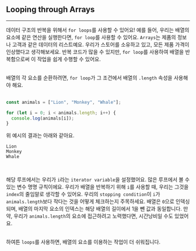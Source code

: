 ## Looping through Arrays
---
데이터 구조의 반복을 위해서 `for loops`를 사용할 수 있어요! 예를 들어, 우리는 배열의 요소에 같은 연산을 실행한다면, `for loop`를 사용할 수 있어요. `Arrays`는 제품의 정보나 고객과 같은 데이터의 리스트예요. 우리가 스토어를 소유하고 있고, 모든 제품 가격이 인상했다고 생각해보세요. 반복 코드가 많을 수 있지만, `for loop`를 사용하여 배열을 반복함으로써 이 작업을 쉽게 수행할 수 있어요.
<br>
<br>

배열의 각 요소를 순환하려면, `for loop`가 그 조건에서 배열의 `.length` 속성을 사용해야 해요.
<br>
<br>

```javascript
const animals = ["Lion", "Monkey", "Whale"];

for (let i = 0; i < animals.length; i++) {
  console.log(animals[i]);
}
```

위 예시의 결과는 아래와 같아요.

```
Lion
Monkey
Whale
```
<br>

해당 루프에서는 우리가 `i`라는 `iterator variable`을 설정했어요. 많은 루프에서 볼 수 있는 변수 명명 규칙이에요. 우리가 배열을 반복하기 위해 `i`를 사용할 때, 우리는 그것을 `index`의 줄임말로 생각할 수 있어요. 우리의 `stopping condition`이 `i`가 `animals.length`보다 작다는 것을 어떻게 체크하는지 주목하세요. 배열은 `0`으로 인덱싱되며, 배열의 마지막 요소의 인덱스는 해당 배열의 길이에서 1을 뺀 값과 동일합니다. 만약, 우리가 `animals.length`의 요소에 접근하려고 노력했다면, 시간낭비일 수도 있었어요.
<br>
<br>

하여튼 `loops`를 사용하면, 배열의 요소를 이용하는 작업이 더 쉬워집니다.
